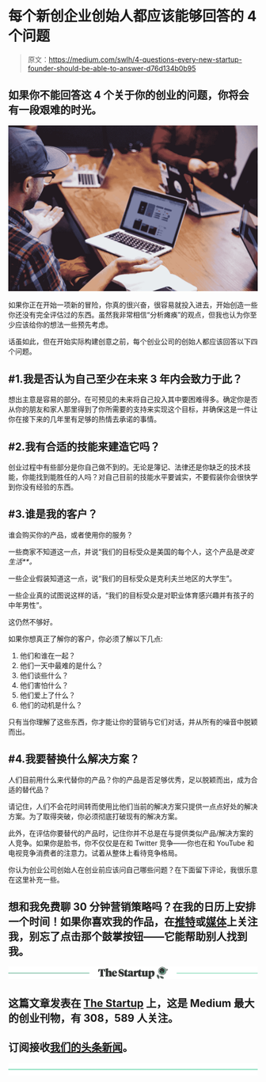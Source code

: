 # 每个新创企业创始人都应该能够回答的 4 个问题

> 原文：<https://medium.com/swlh/4-questions-every-new-startup-founder-should-be-able-to-answer-d76d134b0b95>

## 如果你不能回答这 4 个关于你的创业的问题，你将会有一段艰难的时光。

![](img/c9d063933aa03e41a194b5ed6219ce6f.png)

如果你正在开始一项新的冒险，你真的很兴奋，很容易就投入进去，开始创造一些你还没有完全评估过的东西。虽然我非常相信“分析瘫痪”的观点，但我也认为你至少应该给你的想法一些预先考虑。

话虽如此，但在开始实际构建创意之前，每个创业公司的创始人都应该回答以下四个问题。

## #1.我是否认为自己至少在未来 3 年内会致力于此？

想出主意是容易的部分。在可预见的未来将自己投入其中要困难得多。确定你是否从你的朋友和家人那里得到了你所需要的支持来实现这个目标，并确保这是一件让你在接下来的几年里有足够的热情去承诺的事情。

## #2.我有合适的技能来建造它吗？

创业过程中有些部分是你自己做不到的。无论是簿记、法律还是你缺乏的技术技能，你能找到能胜任的人吗？对自己目前的技能水平要诚实，不要假装你会很快学到你没有经验的东西。

## #3.谁是我的客户？

谁会购买你的产品，或者使用你的服务？

一些商家不知道这一点，并说“我们的目标受众是美国的每个人，这个产品是*改变生活**。*

一些企业假装知道这一点，说“我们的目标受众是克利夫兰地区的大学生”。

一些企业真的试图说这样的话，“我们的目标受众是对职业体育感兴趣并有孩子的中年男性”。

这仍然不够好。

如果你想真正了解你的客户，你必须了解以下几点:

1.  他们和谁在一起？
2.  他们一天中最难的是什么？
3.  他们谈些什么？
4.  他们害怕什么？
5.  他们爱上了什么？
6.  他们的动机是什么？

只有当你理解了这些东西，你才能让你的营销与它们对话，并从所有的噪音中脱颖而出。

## #4.我要替换什么解决方案？

人们目前用什么来代替你的产品？你的产品是否足够优秀，足以脱颖而出，成为合适的替代品？

请记住，人们不会花时间转而使用比他们当前的解决方案只提供一点点好处的解决方案。为了取得突破，你必须彻底打破现有的解决方案。

此外，在评估你要替代的产品时，记住你并不总是在与提供类似产品/解决方案的人竞争。如果你是脸书，你不仅仅是在和 Twitter 竞争——你也在和 YouTube 和电视竞争消费者的注意力。试着从整体上看待竞争格局。

你认为创业公司创始人在创业前应该问自己哪些问题？在下面留下评论，我很乐意在这里补充一些。

## 想和我免费聊 30 分钟营销策略吗？在我的日历上安排一个时间！如果你喜欢我的作品，在[推特](https://twitter.com/AlexDRiddle)或[媒体](/@AlexDRiddle)上关注我，别忘了点击那个鼓掌按钮——它能帮助别人找到我。

[![](img/308a8d84fb9b2fab43d66c117fcc4bb4.png)](https://medium.com/swlh)

## 这篇文章发表在 [The Startup](https://medium.com/swlh) 上，这是 Medium 最大的创业刊物，有 308，589 人关注。

## 订阅接收[我们的头条新闻](http://growthsupply.com/the-startup-newsletter/)。

[![](img/b0164736ea17a63403e660de5dedf91a.png)](https://medium.com/swlh)